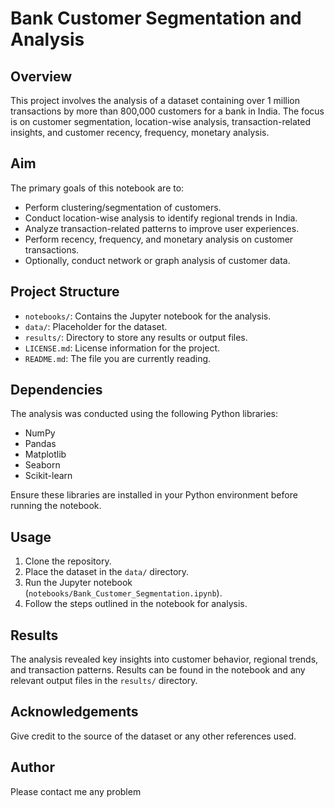 # Bank Customer Segmentation and Analysis

## Overview
This project involves the analysis of a dataset containing over 1 million transactions by more than 800,000 customers for a bank in India. The focus is on customer segmentation, location-wise analysis, transaction-related insights, and customer recency, frequency, monetary analysis.

## Aim
The primary goals of this notebook are to:
- Perform clustering/segmentation of customers.
- Conduct location-wise analysis to identify regional trends in India.
- Analyze transaction-related patterns to improve user experiences.
- Perform recency, frequency, and monetary analysis on customer transactions.
- Optionally, conduct network or graph analysis of customer data.

## Project Structure
- `notebooks/`: Contains the Jupyter notebook for the analysis.
- `data/`: Placeholder for the dataset.
- `results/`: Directory to store any results or output files.
- `LICENSE.md`: License information for the project.
- `README.md`: The file you are currently reading.

## Dependencies
The analysis was conducted using the following Python libraries:
- NumPy
- Pandas
- Matplotlib
- Seaborn
- Scikit-learn

Ensure these libraries are installed in your Python environment before running the notebook.

## Usage
1. Clone the repository.
2. Place the dataset in the `data/` directory.
3. Run the Jupyter notebook (`notebooks/Bank_Customer_Segmentation.ipynb`).
4. Follow the steps outlined in the notebook for analysis.

## Results
The analysis revealed key insights into customer behavior, regional trends, and transaction patterns. Results can be found in the notebook and any relevant output files in the `results/` directory.

## Acknowledgements
Give credit to the source of the dataset or any other references used.

## Author
Please contact me any problem
